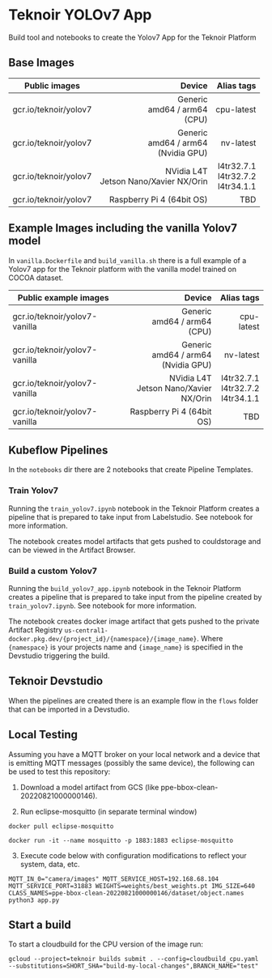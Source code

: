 # Teknoir YOLOv7 App

Build tool and notebooks to create the Yolov7 App for the Teknoir Platform

## Base Images
| Public images         |                                     Device |                               Alias tags |
|-----------------------|-------------------------------------------:|-----------------------------------------:|
| gcr.io/teknoir/yolov7 |        Generic<br/>amd64 / arm64<br/>(CPU) |                               cpu-latest |
| gcr.io/teknoir/yolov7 | Generic<br/>amd64 / arm64<br/>(Nvidia GPU) |                                nv-latest |
| gcr.io/teknoir/yolov7 |  NVidia L4T<br/>Jetson Nano/Xavier NX/Orin | l4tr32.7.1<br/>l4tr32.7.2<br/>l4tr34.1.1 |
| gcr.io/teknoir/yolov7 |                  Raspberry Pi 4 (64bit OS) |                                      TBD |

## Example Images including the vanilla Yolov7 model
In `vanilla.Dockerfile` and `build_vanilla.sh` there is a full example of a Yolov7 app for the Teknoir platform with the
vanilla model trained on COCOA dataset.

| Public example images         |                                     Device |                               Alias tags |
|-------------------------------|-------------------------------------------:|-----------------------------------------:|
| gcr.io/teknoir/yolov7-vanilla |        Generic<br/>amd64 / arm64<br/>(CPU) |                               cpu-latest |
| gcr.io/teknoir/yolov7-vanilla | Generic<br/>amd64 / arm64<br/>(Nvidia GPU) |                                nv-latest |
| gcr.io/teknoir/yolov7-vanilla |  NVidia L4T<br/>Jetson Nano/Xavier NX/Orin | l4tr32.7.1<br/>l4tr32.7.2<br/>l4tr34.1.1 |
| gcr.io/teknoir/yolov7-vanilla |                  Raspberry Pi 4 (64bit OS) |                                      TBD |

## Kubeflow Pipelines
In the `notebooks` dir there are 2 notebooks that create Pipeline Templates.

### Train Yolov7
Running the `train_yolov7.ipynb` notebook in the Teknoir Platform creates a pipeline that is prepared to take input from Labelstudio. See notebook for more information.

The notebook creates model artifacts that gets pushed to couldstorage and can be viewed in the Artifact Browser.

### Build a custom Yolov7
Running the `build_yolov7_app.ipynb` notebook in the Teknoir Platform creates a pipeline that is prepared to take input from the pipeline created by `train_yolov7.ipynb`. See notebook for more information. 

The notebook creates docker image artifact that gets pushed to the private Artifact Registry `us-central1-docker.pkg.dev/{project_id}/{namespace}/{image_name}`.
Where `{namespace}` is your projects name and `{image_name}` is specified in the Devstudio triggering the build.

## Teknoir Devstudio
When the pipelines are created there is an example flow in the `flows` folder that can be imported in a Devstudio.

## Local Testing

Assuming you have a MQTT broker on your local network and a device that is emitting MQTT messages (possibly the same device), the following can be used to test this repository:

1. Download a model artifact from GCS (like ppe-bbox-clean-20220821000000146).

2. Run eclipse-mosquitto (in separate terminal window)

`docker pull eclipse-mosquitto`

`docker run -it --name mosquitto -p 1883:1883 eclipse-mosquitto`

3. Execute code below with configuration modifications to reflect your system, data, etc. 

`MQTT_IN_0="camera/images" MQTT_SERVICE_HOST=192.168.68.104 MQTT_SERVICE_PORT=31883 WEIGHTS=weights/best_weights.pt IMG_SIZE=640 CLASS_NAMES=ppe-bbox-clean-20220821000000146/dataset/object.names python3 app.py`

## Start a build

To start a cloudbuild for the CPU version of the image run:
```
gcloud --project=teknoir builds submit . --config=cloudbuild_cpu.yaml --substitutions=SHORT_SHA="build-my-local-changes",BRANCH_NAME="test"
```

